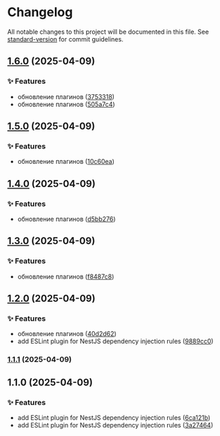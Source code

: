 # Changelog

All notable changes to this project will be documented in this file. See [standard-version](https://github.com/conventional-changelog/standard-version) for commit guidelines.

## [1.6.0](https://github.com/Lomtiqkqkq/eslint-custom-plugins/compare/v1.5.0...v1.6.0) (2025-04-09)


### ✨ Features

* обновление плагинов ([3753318](https://github.com/Lomtiqkqkq/eslint-custom-plugins/commit/3753318db7f4949d70acf7a4a5ba1eb7434dcf92))
* обновление плагинов ([505a7c4](https://github.com/Lomtiqkqkq/eslint-custom-plugins/commit/505a7c4fb5efc92f6d306cc00edece139706a670))

## [1.5.0](https://github.com/Lomtiqkqkq/eslint-custom-plugins/compare/v1.4.0...v1.5.0) (2025-04-09)


### ✨ Features

* обновление плагинов ([10c60ea](https://github.com/Lomtiqkqkq/eslint-custom-plugins/commit/10c60eaedc618316ee3d7f175d115e6aa7e0b437))

## [1.4.0](https://github.com/Lomtiqkqkq/eslint-custom-plugins/compare/v1.3.0...v1.4.0) (2025-04-09)


### ✨ Features

* обновление плагинов ([d5bb276](https://github.com/Lomtiqkqkq/eslint-custom-plugins/commit/d5bb276df4357422e0c235bf1b1c09479e49b34a))

## [1.3.0](https://github.com/Lomtiqkqkq/eslint-custom-plugins/compare/v1.2.0...v1.3.0) (2025-04-09)


### ✨ Features

* обновление плагинов ([f8487c8](https://github.com/Lomtiqkqkq/eslint-custom-plugins/commit/f8487c89046a750b2360687b68cd14778d5e8d6f))

## [1.2.0](https://github.com/Lomtiqkqkq/eslint-custom-plugins/compare/v1.1.1...v1.2.0) (2025-04-09)


### ✨ Features

* обновление плагинов ([40d2d62](https://github.com/Lomtiqkqkq/eslint-custom-plugins/commit/40d2d623edf07fd49b38acaab14705b58c829c40))
* add ESLint plugin for NestJS dependency injection rules ([9889cc0](https://github.com/Lomtiqkqkq/eslint-custom-plugins/commit/9889cc053d4a76af83a0d547bd20cc01408026bd))

### [1.1.1](https://github.com/Lomtiqkqkq/eslint-custom-plugins/compare/v1.1.0...v1.1.1) (2025-04-09)

## 1.1.0 (2025-04-09)


### ✨ Features

* add ESLint plugin for NestJS dependency injection rules ([6ca121b](https://github.com/Lomtiqkqkq/eslint-custom-plugins/commit/6ca121bd202145ac750a4887a8cc46ff30541078))
* add ESLint plugin for NestJS dependency injection rules ([3a27464](https://github.com/Lomtiqkqkq/eslint-custom-plugins/commit/3a2746479349a6cfed903690cc5f0829e133ad29))
